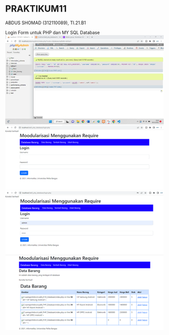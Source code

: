 # PRAKTIKUM11
ABDUS SHOMAD (312110089), TI.21.B1


Login Form untuk PHP dan MY SQL Database
![Gambar1](Screenshot/SS1.png)
![Gambar2](Screenshot/SS2.png)
![Gambar3](Screenshot/SS3.png)
![Gambar4](Screenshot/SS4.png)